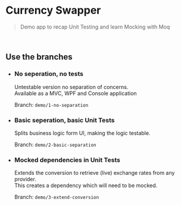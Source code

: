 # Currency Swapper

> Demo app to recap Unit Testing and learn Mocking with Moq

<br/>

## Use the branches

-   ### No seperation, no tests
    Untestable version no separation of concerns.<br />
    Available as a MVC, WPF and Console application

    Branch: `demo/1-no-separation` 

-   ### Basic seperation, basic Unit Tests
    Splits business logic form UI, making the logic testable.
    
    Branch: `demo/2-basic-separation` 

    
-   ### Mocked dependencies in Unit Tests
    Extends the conversion to retrieve (live) exchange rates from any provider.<br />
    This creates a dependency which will need to be mocked.

    Branch: `demo/3-extend-conversion` 